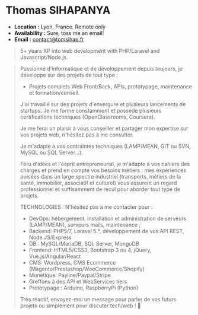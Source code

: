 # Thomas SIHAPANYA
- **Location :** Lyon, France. Remote only
- **Availability :** Sure, toss me an email!
- **Email :** contact@tomsihap.fr


> 5+ years XP into web development with PHP/Laravel and Javascript/Node.js.

> Passionné d'informatique et de développement depuis toujours, je développe sur des projets de tout type :
>
> - Projets complets Web Front/Back, APIs, prototypage, maintenance et formation/conseil.
>
> J'ai travaillé sur des projets d'envergure et plusieurs lancements de startups. Je me forme constamment et possède plusieurs certifications techniques (OpenClassrooms, Coursera).
>
> Je me ferai un plaisir à vous conseiller et partager mon expertise sur vos projets web, n'hésitez pas à me consulter.
>
> Je m'adapte à vos contraintes techniques (LAMP/MEAN, GIT ou SVN, MySQL ou SQL Server...).
>
> Féru d'idées et l'esprit entrepreneurial, je m'adapte à vos cahiers des charges et prend en compte vos besoins métiers : mes expériences puisées dans un large spectre industriel (transports, métiers de la santé, immobilier, associatif et culturel) vous assurent un regard professionnel et suffisamment de recul pour aborder tout type de projets.
>
> TECHNOLOGIES :
> N'hésitez pas à me contacter pour :
>
> - DevOps: hébergement, installation et administration de serveurs (LAMP/MEAN), serveurs mails, maintenance ;
> - Backend: PHP5/7, Laravel 5.*, développement de vos API REST, Node.JS/Express
> - DB : MySQL/MariaDB, SQL Server, MongoDB
> - Frontend: HTML5/CSS3, Bootstrap 3 ou 4, jQuery, Vue.js/Angular/React
> - CMS: Wordpress, CMS Ecommerce (Magento/Prestashop/WooCommerce/Shopify)
> - Monétique: Payline/Paypal/Stripe
> - Greffons à des API et WebServices tiers
> - Prototypage : Arduino, RaspberryPi (Python)
>
> Très réactif, envoyez-moi un message pour parler de vos futurs projets ou simplement pour discuter tech/web ! 🚀
